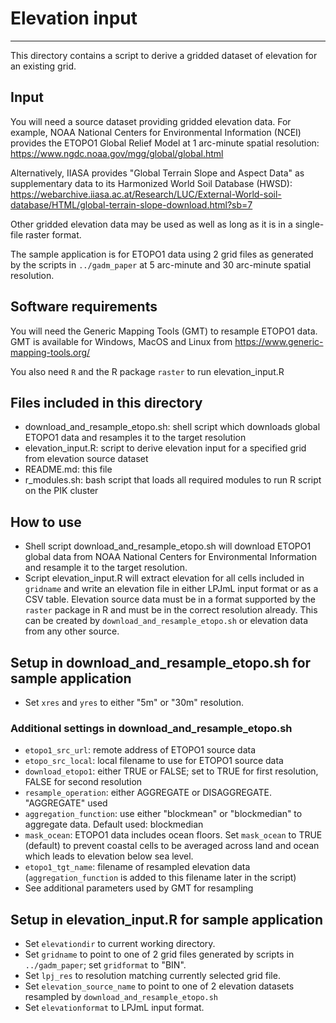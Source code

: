 # Elevation input
-----
This directory contains a script to derive a gridded dataset of elevation for
an existing grid.

## Input
You will need a source dataset providing gridded elevation data. 
For example, NOAA National Centers for Environmental Information (NCEI) provides
the ETOPO1 Global Relief Model at 1 arc-minute spatial resolution:
https://www.ngdc.noaa.gov/mgg/global/global.html

Alternatively, IIASA provides "Global Terrain Slope and Aspect Data" as
supplementary data to its Harmonized World Soil Database (HWSD):
https://webarchive.iiasa.ac.at/Research/LUC/External-World-soil-database/HTML/global-terrain-slope-download.html?sb=7

Other gridded elevation data may be used as well as long as it is in a
single-file raster format.

The sample application is for ETOPO1 data using 2 grid files as generated by the
scripts in `../gadm_paper` at 5 arc-minute and 30 arc-minute spatial resolution.

## Software requirements
You will need the Generic Mapping Tools (GMT) to resample ETOPO1 data. GMT is
available for Windows, MacOS and Linux from
https://www.generic-mapping-tools.org/

You also need `R` and the R package `raster` to run elevation_input.R

## Files included in this directory
  - download_and_resample_etopo.sh: shell script which downloads global ETOPO1
    data and resamples it to the target resolution
  - elevation_input.R: script to derive elevation input for a specified grid
    from elevation source dataset
  - README.md: this file
  - r_modules.sh: bash script that loads all required modules to run R script
    on the PIK cluster

## How to use
  - Shell script download_and_resample_etopo.sh will download ETOPO1 global
    data from NOAA National Centers for Environmental Information and resample
    it to the target resolution.
  - Script elevation_input.R will extract elevation for all cells included in
    `gridname` and write an elevation file in either LPJmL input format or as a
    CSV table. Elevation source data must be in a format supported by the
    `raster` package in R and must be in the correct resolution already. This
    can be created by `download_and_resample_etopo.sh` or elevation data from
    any other source.

## Setup in download_and_resample_etopo.sh for sample application
  - Set `xres` and `yres` to either "5m" or "30m" resolution.

### Additional settings in download_and_resample_etopo.sh
  - `etopo1_src_url`: remote address of ETOPO1 source data
  - `etopo_src_local`: local filename to use for ETOPO1 source data
  - `download_etopo1`: either TRUE or FALSE; set to TRUE for first resolution,
    FALSE for second resolution
  - `resample_operation`: either AGGREGATE or DISAGGREGATE. "AGGREGATE" used
  - `aggregation_function`: use either "blockmean" or "blockmedian" to aggregate
    data. Default used: blockmedian
  - `mask_ocean`: ETOPO1 data includes ocean floors. Set `mask_ocean` to TRUE
    (default) to prevent coastal cells to be averaged across land and ocean which
    leads to elevation below sea level.
  - `etopo1_tgt_name`: filename of resampled elevation data 
    (`aggregation_function` is added to this filename later in the script)
  - See additional parameters used by GMT for resampling
 
## Setup in elevation_input.R for sample application
  - Set `elevationdir` to current working directory.
  - Set `gridname` to point to one of 2 grid files generated by scripts in
    `../gadm_paper`; set `gridformat` to "BIN".
  - Set `lpj_res` to resolution matching currently selected grid file.
  - Set `elevation_source_name` to point to one of 2 elevation datasets
    resampled by `download_and_resample_etopo.sh`
  - Set `elevationformat` to LPJmL input format.
